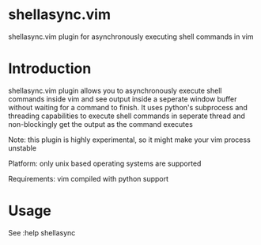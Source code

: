 shellasync.vim
==============

shellasync.vim plugin for asynchronously executing shell commands in vim


Introduction
============
shellasync.vim plugin allows you to asynchronously execute shell commands inside vim 
and see output inside a seperate window buffer without waiting for a command to finish.
It uses python's subprocess and threading capabilities to execute shell commands in seperate
thread and non-blockingly get the output as the command executes

Note: this plugin is highly experimental, so it might make your vim process unstable

Platform: 
    only unix based operating systems are supported

Requirements: 
    vim compiled with python support

Usage
=====

See :help shellasync

